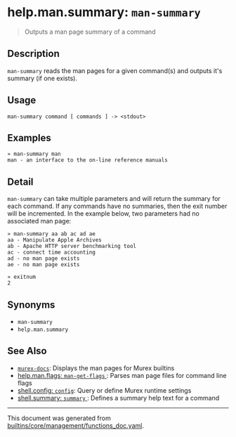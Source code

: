 # help.man.summary: `man-summary`

> Outputs a man page summary of a command

## Description

`man-summary` reads the man pages for a given command(s) and outputs it's
summary (if one exists).

## Usage

```
man-summary command [ commands ] -> <stdout>
```

## Examples

```
» man-summary man 
man - an interface to the on-line reference manuals
```

## Detail

`man-summary` can take multiple parameters and will return the summary for each
command. If any commands have no summaries, then the exit number will be
incremented. In the example below, two parameters had no associated man page:

```
» man-summary aa ab ac ad ae
aa - Manipulate Apple Archives
ab - Apache HTTP server benchmarking tool
ac - connect time accounting
ad - no man page exists
ae - no man page exists

» exitnum
2
```

## Synonyms

* `man-summary`
* `help.man.summary`


## See Also

* [`murex-docs`](../commands/murex-docs.md):
  Displays the man pages for Murex builtins
* [help.man.flags: `man-get-flags` ](../commands/man-get-flags.md):
  Parses man page files for command line flags 
* [shell.config: `config`](../commands/config.md):
  Query or define Murex runtime settings
* [shell.summary: `summary` ](../commands/summary.md):
  Defines a summary help text for a command

<hr/>

This document was generated from [builtins/core/management/functions_doc.yaml](https://github.com/lmorg/murex/blob/master/builtins/core/management/functions_doc.yaml).